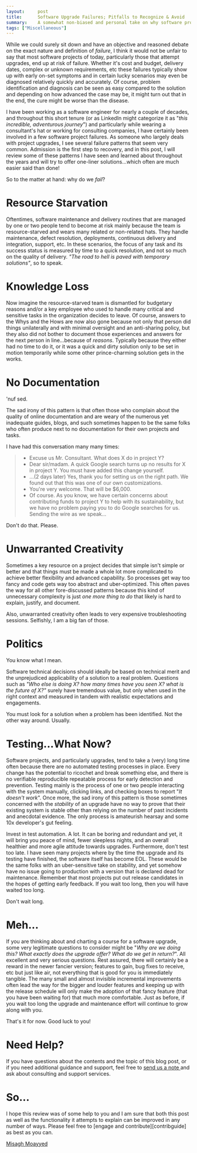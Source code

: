 ```yaml
---
layout:     post
title:      Software Upgrade Failures; Pitfalls to Recognize & Avoid
summary:    A somewhat non-biased and personal take on why software projects typically end up at risk of failure, with particular attention on those that attempt upgrades in the world of open-source identity and access management. 
tags: ["Miscellaneous"]
---
```


While we could surely sit down and have an objective and reasoned debate on the exact nature and definition of *failure*, I think it would not be unfair to say that most software projects of today, particularly those that attempt upgrades, end up at risk of failure. Whether it's cost and budget, delivery dates, complex or unknown requirements, etc these failures typically show up with early on-set symptoms and in certain lucky scenarios may even be diagnosed relatively quickly and accurately. Of course, problem identification and diagnosis can be seen as easy compared to the solution and depending on how advanced the case may be, it might turn out that in the end, the cure might be worse than the disease.

I have been working as a software engineer for nearly a couple of decades, and throughout this short tenure (or as LinkedIn might categorize it as "*this incredible, adventurous journey*") and particularly while wearing a consultant's hat or working for consulting companies, I have certainly been involved in a few software project failures. As someone who largely deals with project upgrades, I see several failure patterns that seem very common. Admission is the first step to recovery, and in this post, I will review some of these patterns I have seen and learned about throughout the years and will try to offer one-liner solutions...which often are much easier said than done!

So to the matter at hand: why do we *fail*? 

# Resource Starvation

Oftentimes, software maintenance and delivery routines that are managed by one or two people tend to become at risk mainly because the team is resource-starved and wears many related or non-related hats. They handle maintenance, defect resolution, deployments, continuous delivery and integration, support, etc. In these scenarios, the focus of any task and its success status is measured by time to a quick resolution, and not so much on the quality of delivery. *"The road to hell is paved with temporary solutions"*, so to speak. 

# Knowledge Loss

Now imagine the resource-starved team is dismantled for budgetary reasons and/or a key employee who used to handle many critical and sensitive tasks in the organization decides to leave. Of course, answers to the Whys and the Hows are now also gone because not only that person did things unilaterally and with minimal oversight and an anti-sharing policy, but they also did not bother to document those experiences and answers for the next person in line...because of *reasons*. Typically because they either had no time to do it, or it was a quick and dirty solution only to be set in motion temporarily while some other prince-charming solution gets in the works.

# No Documentation

'nuf sed.

The sad irony of this pattern is that often those who complain about the quality of online documentation and are weary of the numerous yet inadequate guides, blogs, and such sometimes happen to be the same folks who often produce next to no documentation for their own projects and tasks. 

I have had this conversation many many times:

> - Excuse us Mr. Consultant. What does X do in project Y?
> - Dear sir/madam. A quick Google search turns up no results for X in project Y. You must have added this change yourself.
> - ...(2 days later) Yes, thank you for setting us on the right path. We found out that this was one of our own customizations. 
> - You're very welcome. That will be $6,000.
> - Of course. As you know, we have certain concerns about contributing funds to project Y to help with its sustainability, but we have no problem paying you to do Google searches for us. Sending the wire as we speak...

Don't do that. Please.

# Unwarranted Creativity

Sometimes a key resource on a project decides that simple isn't simple or better and that things must be made a whole lot more complicated to achieve better flexibility and advanced capability. So processes get way too fancy and code gets way too abstract and uber-optimized. This often paves the way for all other fore-discussed patterns because this kind of unnecessary complexity is just *one more thing to do* that likely is hard to explain, justify, and document.

Also, unwarranted creativity often leads to very expensive troubleshooting sessions. Selfishly, I am a big fan of those.

# Politics

You know what I mean. 

Software technical decisions should ideally be based on technical merit and the unprejudiced applicability of a solution to a real problem. Questions such as *"Who else is doing X? how many times have you seen X? what is the future of X?"* surely have tremendous value, but only when used in the right context and measured in tandem with realistic expectations and engagements. 

You must look for a solution when a problem has been identified. Not the other way around. Usually.

# Testing...What Now?

Software projects, and particularly upgrades, tend to take a (very) long time often because there are no automated testing processes in place. Every change has the potential to ricochet and break something else, and there is no verifiable reproducible repeatable process for early detection and prevention. Testing mainly is the process of one or two people interacting with the system manually, clicking links, and checking boxes to report "*It doesn't work*". Once more, the sad irony of this pattern is those sometimes concerned with the *stability* of an upgrade have no way to prove that their existing system is stable other than relying on the number of past incidents and anecdotal evidence. The only process is amateurish hearsay and some 10x developer's gut feeling. 

Invest in test automation. A lot. It can be boring and redundant and yet, it will bring you peace of mind, fewer sleepless nights, and an overall healthier and more agile attitude towards upgrades. Furthermore, don't test too late. I have seen many projects where by the time the upgrade and its testing have finished, the software itself has become EOL. These would be the same folks with an uber-sensitive take on stability, and yet somehow have no issue going to production with a version that is declared dead for maintenance. Remember that most projects put out release candidates in the hopes of getting early feedback. If you wait too long, then you will have waited too long. 

Don't wait long.

# Meh...

If you are thinking about and charting a course for a software upgrade, some very legitimate questions to consider might be "*Why are we doing this? What exactly does the upgrade offer? What do we get in return?*". All excellent and very serious questions. Rest assured, there will certainly be a reward in the newer fancier version; features to gain, bug fixes to receive, etc but just like air, not everything that is good for you is immediately tangible. The many small and almost invisible incremental improvements often lead the way for the bigger and louder features and keeping up with the release schedule will only make the adoption of that fancy feature (that you have been waiting for) that much more comfortable. Just as before, if you wait too long the upgrade and maintenance effort will continue to grow along with you.

That's it for now. Good luck to you!

# Need Help?

If you have questions about the contents and the topic of this blog post, or if you need additional guidance and support, feel free to [send us a note ](/#contact-section-header) and ask about consulting and support services.

# So...

I hope this review was of some help to you and I am sure that both this post as well as the functionality it attempts to explain can be improved in any number of ways. Please feel free to [engage and contribute][contribguide] as best as you can.

[Misagh Moayyed](https://fawnoos.com)